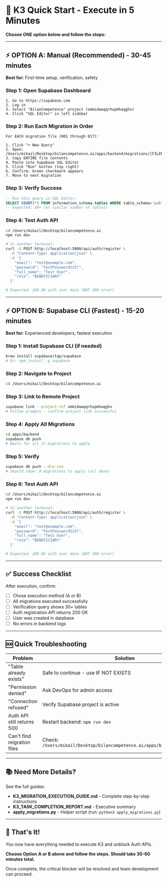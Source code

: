 # 🚀 K3 Quick Start - Execute in 5 Minutes

**Choose ONE option below and follow the steps:**

---

## ⚡ OPTION A: Manual (Recommended) - 30-45 minutes

**Best for:** First-time setup, verification, safety

### Step 1: Open Supabase Dashboard
```
1. Go to https://supabase.com
2. Log in
3. Select "BilanCompetence" project (ommidwwqqrhupmhaqghx)
4. Click "SQL Editor" in left sidebar
```

### Step 2: Run Each Migration in Order
```
For EACH migration file (001 through 017):

1. Click "+ New Query"
2. Open: /Users/mikail/Desktop/bilancompetence.ai/apps/backend/migrations/[FILENAME]
3. Copy ENTIRE file contents
4. Paste into Supabase SQL Editor
5. Click "Run" button (top right)
6. Confirm: Green checkmark appears
7. Move to next migration
```

### Step 3: Verify Success
```sql
-- Run this query in SQL Editor:
SELECT COUNT(*) FROM information_schema.tables WHERE table_schema='public';
-- Expected: 30+ (or similar number of tables)
```

### Step 4: Test Auth API
```bash
cd /Users/mikail/Desktop/bilancompetence.ai
npm run dev

# In another terminal:
curl -X POST http://localhost:5000/api/auth/register \
  -H "Content-Type: application/json" \
  -d '{
    "email": "test@example.com",
    "password": "TestPassword123!",
    "full_name": "Test User",
    "role": "BENEFICIARY"
  }'

# Expected: 200 OK with user data (NOT 500 error)
```

---

## ⚡ OPTION B: Supabase CLI (Fastest) - 15-20 minutes

**Best for:** Experienced developers, fastest execution

### Step 1: Install Supabase CLI (if needed)
```bash
brew install supabase/tap/supabase
# Or: npm install -g supabase
```

### Step 2: Navigate to Project
```bash
cd /Users/mikail/Desktop/bilancompetence.ai
```

### Step 3: Link to Remote Project
```bash
supabase link --project-ref ommidwwqqrhupmhaqghx
# Follow prompts - confirm project link successful
```

### Step 4: Apply All Migrations
```bash
cd apps/backend
supabase db push
# Waits for all 17 migrations to apply
```

### Step 5: Verify
```bash
supabase db push --dry-run
# Should show: 0 migrations to apply (all done)
```

### Step 6: Test Auth API
```bash
cd /Users/mikail/Desktop/bilancompetence.ai
npm run dev

# In another terminal:
curl -X POST http://localhost:5000/api/auth/register \
  -H "Content-Type: application/json" \
  -d '{
    "email": "test@example.com",
    "password": "TestPassword123!",
    "full_name": "Test User",
    "role": "BENEFICIARY"
  }'

# Expected: 200 OK with user data (NOT 500 error)
```

---

## ✅ Success Checklist

After execution, confirm:

- [ ] Chose execution method (A or B)
- [ ] All migrations executed successfully
- [ ] Verification query shows 30+ tables
- [ ] Auth registration API returns 200 OK
- [ ] User was created in database
- [ ] No errors in backend logs

---

## 🆘 Quick Troubleshooting

| Problem | Solution |
|---------|----------|
| "Table already exists" | Safe to continue - use IF NOT EXISTS |
| "Permission denied" | Ask DevOps for admin access |
| "Connection refused" | Verify Supabase project is active |
| Auth API still returns 500 | Restart backend: `npm run dev` |
| Can't find migration files | Check: `/Users/mikail/Desktop/bilancompetence.ai/apps/backend/migrations/` |

---

## 📚 Need More Details?

See the full guides:
- **K3_MIGRATION_EXECUTION_GUIDE.md** - Complete step-by-step instructions
- **K3_TASK_COMPLETION_REPORT.md** - Executive summary
- **apply_migrations.py** - Helper script (run: `python3 apply_migrations.py`)

---

## 🎯 That's It!

You now have everything needed to execute K3 and unblock Auth APIs.

**Choose Option A or B above and follow the steps. Should take 30-60 minutes total.**

Once complete, the critical blocker will be resolved and team development can proceed.
